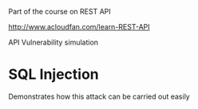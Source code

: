 Part of the course on REST API

http://www.acloudfan.com/learn-REST-API

API Vulnerability simulation

SQL Injection
=============

Demonstrates how this attack can be carried out easily
